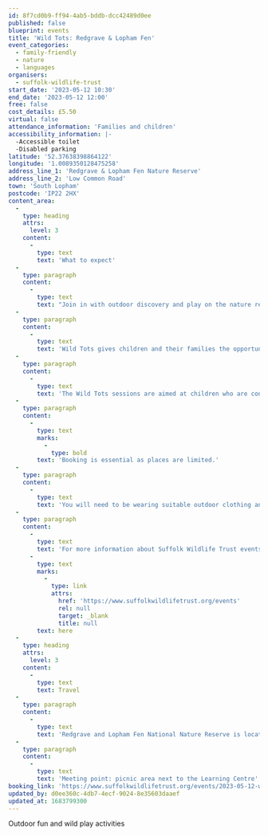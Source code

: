 ```yaml
---
id: 8f7cd0b9-ff94-4ab5-bddb-dcc42489d0ee
published: false
blueprint: events
title: 'Wild Tots: Redgrave & Lopham Fen'
event_categories:
  - family-friendly
  - nature
  - languages
organisers:
  - suffolk-wildlife-trust
start_date: '2023-05-12 10:30'
end_date: '2023-05-12 12:00'
free: false
cost_details: £5.50
virtual: false
attendance_information: 'Families and children'
accessibility_information: |-
  -Accessible toilet
  -Disabled parking
latitude: '52.37638398864122'
longitude: '1.0089350128475258'
address_line_1: 'Redgrave & Lopham Fen Nature Reserve'
address_line_2: 'Low Common Road'
town: 'South Lopham'
postcode: 'IP22 2HX'
content_area:
  -
    type: heading
    attrs:
      level: 3
    content:
      -
        type: text
        text: 'What to expect'
  -
    type: paragraph
    content:
      -
        type: text
        text: "Join in with outdoor discovery and play on the nature reserve with the Wild Learning Officer.\_"
  -
    type: paragraph
    content:
      -
        type: text
        text: 'Wild Tots gives children and their families the opportunity to learn and play together outdoors. Guided and child-led hands-on experiences help build confidence, encourage creativity, improve communication and language, develop fine and gross motor skills and, importantly, create shared memories for children and adults.'
  -
    type: paragraph
    content:
      -
        type: text
        text: 'The Wild Tots sessions are aimed at children who are confidently walking (around 15 months to 5 years). Babies in arms/baby carrier/pushchair are welcome to accompany an older sibling to the session.'
  -
    type: paragraph
    content:
      -
        type: text
        marks:
          -
            type: bold
        text: 'Booking is essential as places are limited.'
  -
    type: paragraph
    content:
      -
        type: text
        text: 'You will need to be wearing suitable outdoor clothing and footwear.'
  -
    type: paragraph
    content:
      -
        type: text
        text: 'For more information about Suffolk Wildlife Trust events, click '
      -
        type: text
        marks:
          -
            type: link
            attrs:
              href: 'https://www.suffolkwildlifetrust.org/events'
              rel: null
              target: _blank
              title: null
        text: here
  -
    type: heading
    attrs:
      level: 3
    content:
      -
        type: text
        text: Travel
  -
    type: paragraph
    content:
      -
        type: text
        text: 'Redgrave and Lopham Fen National Nature Reserve is located off the A1066. There is parking for cars and bicycles at the site.'
  -
    type: paragraph
    content:
      -
        type: text
        text: 'Meeting point: picnic area next to the Learning Centre'
booking_link: 'https://www.suffolkwildlifetrust.org/events/2023-05-12-wild-tots'
updated_by: d0ee360c-4db7-4ecf-9024-8e35603daaef
updated_at: 1683799300
---
```

Outdoor fun and wild play activities